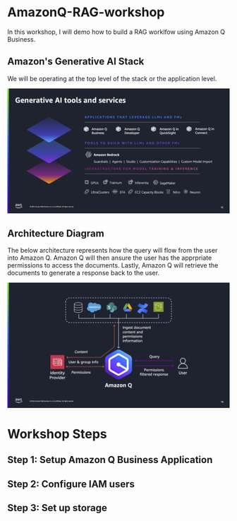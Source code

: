 # AmazonQ-RAG-workshop

In this workshop, I will demo how to build a RAG worklfow using Amazon Q Business.

## Amazon's Generative AI Stack
We will be operating at the top level of the stack or the application level.

![Alt text](Gen%20AI%20Stack.png?raw=true "Title")


## Architecture Diagram

The below architecture represents how the query will flow from the user into Amazon Q. Amazon Q will then ansure the user has the apprpriate permissions to access the documents. Lastly, Amazon Q will retrieve the documents to generate a response back to the user.

![Alt text](Architecture.png?raw=true "Title")

# Workshop Steps

## Step 1: Setup Amazon Q Business Application

## Step 2: Configure IAM users

## Step 3: Set up storage
